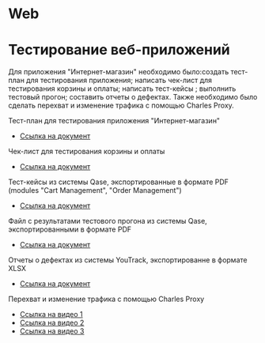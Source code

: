 # Web

# Тестирование веб-приложений
Для приложения "Интернет-магазин" необходимо было:создать тест-план для тестирования приложения; написать чек-лист для тестирования корзины и оплаты; написать тест-кейсы ; выполнить тестовый прогон; составить отчеты о дефектах. Также необходимо было сделать перехват и изменение трафика с помощью Charles Proxy.

Тест-план для тестирования приложения "Интернет-магазин"
- [Ссылка на документ](https://docs.google.com/spreadsheets/d/1C4bPqDWvrNT9rqXsY5PLU8roVJuIWl8AxlRUqvinDLY/edit?usp=sharing)

Чек-лист для тестирования корзины и оплаты
- [Ссылка на документ](https://docs.google.com/spreadsheets/d/15e5Hd8hpqYXbGrc4b_505nycblRvCi6lnqqOneeY9AA/edit?usp=sharing)

Тест-кейсы из системы Qase, экспортированные в формате PDF (modules "Cart Management", "Order Management")
- [Ссылка на документ](https://drive.google.com/file/d/1AiT8eSbh1_Hf95S-O_nzZuo_2B6Q0g1o/view?usp=share_link)

Файл с результатами тестового прогона из системы Qase, экспортированными в формате PDF
- [Ссылка на документ](https://drive.google.com/file/d/1AAP01DN0Lo0etfOkrJ8kNpGp41lUftYb/view?usp=sharing)

Отчеты о дефектах из системы YouTrack, экспортированне в формате XLSX
- [Ссылка на документ](https://docs.google.com/spreadsheets/d/1Fwfleu3P2YgZmthEMyw3CHO4NHCVkSj2/edit?usp=sharing&ouid=101630438106977892614&rtpof=true&sd=true)

Перехват и изменение трафика с помощью Charles Proxy
- [Ссылка на видео 1](https://drive.google.com/file/d/1emMvUVL662riIxwoGuHbdd6iNSRX7r7k/view?usp=share_link)
- [Ссылка на видео 2](https://drive.google.com/file/d/1TtrCLNLi85LDqS9TNXhPs6eUDpAwuki6/view?usp=share_link)
- [Ссылка на видео 3](https://drive.google.com/file/d/1dsUfEkot7gc3tIhWFg2k1H8h3spseOQf/view?usp=share_link)
